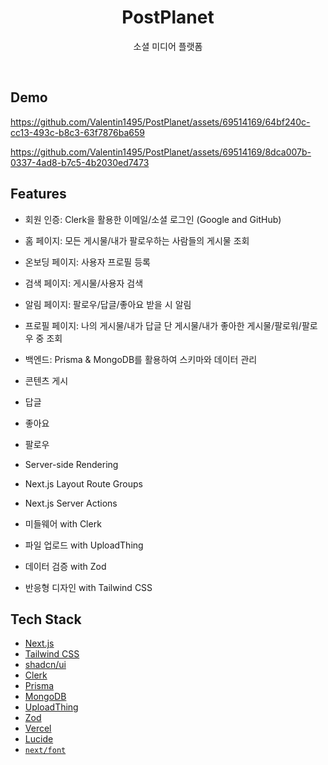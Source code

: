 <h1 align="center">PostPlanet</h1>

<p align="center">
  소셜 미디어 플랫폼
</p>
<br/>

## Demo

https://github.com/Valentin1495/PostPlanet/assets/69514169/64bf240c-cc13-493c-b8c3-63f7876ba659

https://github.com/Valentin1495/PostPlanet/assets/69514169/8dca007b-0337-4ad8-b7c5-4b2030ed7473

## Features

- 회원 인증: Clerk을 활용한 이메일/소셜 로그인 (Google and GitHub)

- 홈 페이지: 모든 게시물/내가 팔로우하는 사람들의 게시물 조회

- 온보딩 페이지: 사용자 프로필 등록

- 검색 페이지: 게시물/사용자 검색

- 알림 페이지: 팔로우/답글/좋아요 받을 시 알림

- 프로필 페이지: 나의 게시물/내가 답글 단 게시물/내가 좋아한 게시물/팔로워/팔로우 중 조회

- 백엔드: Prisma & MongoDB를 활용하여 스키마와 데이터 관리

- 콘텐츠 게시

- 답글

- 좋아요

- 팔로우

- Server-side Rendering

- Next.js Layout Route Groups

- Next.js Server Actions

- 미들웨어 with Clerk

- 파일 업로드 with UploadThing

- 데이터 검증 with Zod

- 반응형 디자인 with Tailwind CSS

## Tech Stack

- [Next.js](https://nextjs.org/)
- [Tailwind CSS](https://tailwindcss.com/)
- [shadcn/ui](https://ui.shadcn.com/)
- [Clerk](https://clerk.com/)
- [Prisma](https://www.prisma.io/)
- [MongoDB](https://www.mongodb.com/)
- [UploadThing](https://uploadthing.com/)
- [Zod](https://zod.dev/)
- [Vercel](https://vercel.com/)
- [Lucide](https://lucide.dev/)
- [`next/font`](https://nextjs.org/docs/basic-features/font-optimization)
